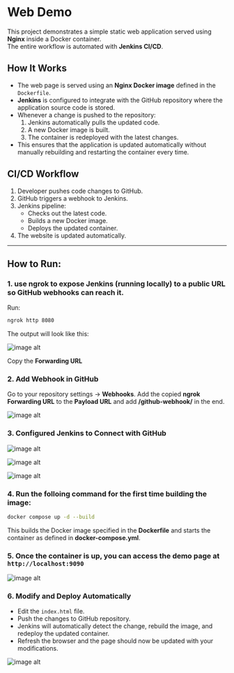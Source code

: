 # Web Demo
This project demonstrates a simple static web application served using **Nginx** inside a Docker container.  
The entire workflow is automated with **Jenkins CI/CD**.

## How It Works
- The web page is served using an **Nginx Docker image** defined in the `Dockerfile`.
- **Jenkins** is configured to integrate with the GitHub repository where the application source code is stored.
- Whenever a change is pushed to the repository:
  1. Jenkins automatically pulls the updated code.
  2. A new Docker image is built.
  3. The container is redeployed with the latest changes.
- This ensures that the application is updated automatically without manually rebuilding and restarting the container every time.

## CI/CD Workflow
1. Developer pushes code changes to GitHub.
2. GitHub triggers a webhook to Jenkins.
3. Jenkins pipeline:
   - Checks out the latest code.
   - Builds a new Docker image.
   - Deploys the updated container.
4. The website is updated automatically.

---

## How to Run:

### 1. use **ngrok** to expose Jenkins (running locally) to a public URL so GitHub webhooks can reach it.

Run:
```bash
ngrok http 8080
````
The output will look like this:

![image alt](image_url)

Copy the **Forwarding URL**

### 2. Add Webhook in GitHub

Go to your repository settings → **Webhooks**.
Add the copied **ngrok Forwarding URL** to the **Payload URL** and add **/github-webhook/** in the end.

![image alt](image_url)

### 3. Configured Jenkins to Connect with GitHub

![image alt](image_url)

![image alt](image_url)

![image alt](image_url)

### 4. Run the folloing command for the first time building the image:

```bash
docker compose up -d --build
```
This builds the Docker image specified in the **Dockerfile** and starts the container as defined in **docker-compose.yml**.

### 5. Once the container is up, you can access the demo page at `http://localhost:9090`

![image alt](image_url)

### 6. Modify and Deploy Automatically

* Edit the `index.html` file.
* Push the changes to GitHub repository.
* Jenkins will automatically detect the change, rebuild the image, and redeploy the updated container.
* Refresh the browser and the page should now be updated with your modifications.

![image alt](image_url)





